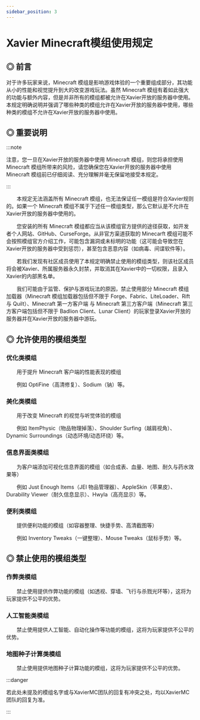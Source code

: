 ```yaml
---
sidebar_position: 3
---
```


# Xavier Minecraft模组使用规定

## ◎ 前言

对于许多玩家来说，Minecraft 模组是影响游戏体验的一个重要组成部分，其功能从小的性能和视觉提升到大的改变游戏玩法。虽然 Minecraft 模组有着如此强大的功能与额外内容，但是并非所有的模组都被允许在Xavier开放的服务器中使用。本规定明确说明并强调了哪些种类的模组允许在Xavier开放的服务器中使用，哪些种类的模组不允许在Xavier开放的服务器中使用。

## ◎ 重要说明

:::note

注意，您一旦在Xavier开放的服务器中使用 Minecraft 模组，则您将承担使用 Minecraft 模组所带来的风险，请您确保您在Xavier开放的服务器中使用 Minecraft 模组前已仔细阅读、充分理解并毫无保留地接受本规定。

:::

  本规定无法涵盖所有 Minecraft 模组，也无法保证任一模组是符合Xavier规则的。如果一个 Minecraft 模组不属于下述任一模组类型，那么它默认是不允许在Xavier开放的服务器中使用的。

  您安装的所有 Minecraft 模组都应当从该模组官方提供的途径获取，如开发者个人网站、GitHub、CurseForge。从非官方渠道获取的 Minecarft 模组可能不会按照模组官方介绍工作，可能包含漏洞或未标明的功能（这可能会导致您在Xavier开放的服务器中受到惩罚），甚至包含恶意内容（如病毒、间谍软件等）。

  若我们发现有社区成员使用了本规定明确禁止使用的模组类型，则该社区成员将会被Xavier、所属服务器永久封禁，并取消其在Xavier中的一切权限，且录入Xavier的内部黑名单。

  我们可能由于监管、保护与游戏玩法的原因，禁止使用部分 Minecraft 模组加载器（Minecraft 模组加载器包括但不限于 Forge、Fabric、LiteLoader、Rift 与 Quilt）、Minecraft 第一方客户端 与 Minecraft 第三方客户端（Minecraft 第三方客户端包括但不限于 Badlion Client、Lunar Client）的玩家登录Xavier开放的服务器并在Xavier开放的服务器中游玩。



## ◎ 允许使用的模组类型

### 优化类模组

  用于提升 Minecraft 客户端的性能表现的模组

  例如 OptiFine（高清修复）、Sodium（钠）等。

### 美化类模组

  用于改变 Minecraft 的视觉与听觉体验的模组

  例如 ItemPhysic（物品物理掉落）、Shoulder Surfing（越肩视角）、Dynamic Surroundings（动态环境/动态环绕）等。

### 信息界面类模组

  为客户端添加可视化信息界面的模组（如合成表、血量、地图、耐久与药水效果等）

  例如 Just Enough Items（JEI 物品管理器）、AppleSkin（苹果皮）、Durability Viewer（耐久信息显示）、Hwyla（高亮显示）等。

### 便利类模组

  提供便利功能的模组（如容器整理、快捷手势、高清截图等）

  例如 Inventory Tweaks（一键整理）、Mouse Tweaks（鼠标手势）等。



## ◎ 禁止使用的模组类型

### 作弊类模组

  禁止使用提供作弊功能的模组（如透视、穿墙、飞行与杀戮光环等），这将为玩家提供不公平的优势。

### 人工智能类模组

  禁止使用提供人工智能、自动化操作等功能的模组，这将为玩家提供不公平的优势。


### 地图种子计算类模组

  禁止使用提供地图种子计算功能的模组，这将为玩家提供不公平的优势。

:::danger

若此处未提及的模组名字或与XavierMC团队的回复有冲突之处，均以XavierMC团队的回复为准。

:::